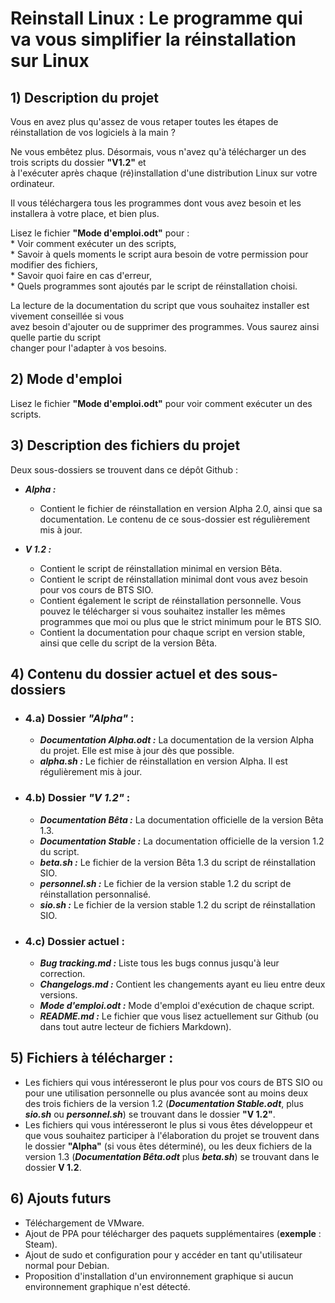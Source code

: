 # Reinstall Linux : Le programme qui va vous simplifier la réinstallation sur Linux

## 1) Description du projet

Vous en avez plus qu'assez de vous retaper toutes les étapes de réinstallation de vos logiciels à la main ?

Ne vous embêtez plus. Désormais, vous n'avez qu'à télécharger un des trois scripts du dossier **"V1.2"** et  
à l'exécuter après chaque (ré)installation d'une distribution Linux sur votre ordinateur.

Il vous téléchargera tous les programmes dont vous avez besoin et les installera à votre place, et bien plus.

Lisez le fichier **"Mode d'emploi.odt"** pour :  
    * Voir comment exécuter un des scripts,  
    * Savoir à quels moments le script aura besoin de votre permission pour modifier des fichiers,  
    * Savoir quoi faire en cas d'erreur,  
    * Quels programmes sont ajoutés par le script de réinstallation choisi.  

La lecture de la documentation du script que vous souhaitez installer est vivement conseillée si vous  
avez besoin d'ajouter ou de supprimer des programmes. Vous saurez ainsi quelle partie du script  
changer pour l'adapter à vos besoins.

## 2) Mode d'emploi

Lisez le fichier **"Mode d'emploi.odt"** pour voir comment exécuter un des scripts.

## 3) Description des fichiers du projet

Deux sous-dossiers se trouvent dans ce dépôt Github :  

* *__Alpha :__*
    - Contient le fichier de réinstallation en version Alpha 2.0, ainsi que sa documentation. Le contenu de ce sous-dossier est régulièrement mis à jour.

* *__V 1.2 :__*
    - Contient le script de réinstallation minimal en version Bêta.
    - Contient le script de réinstallation minimal dont vous avez besoin pour vos cours de BTS SIO.  
    - Contient également le script de réinstallation personnelle. Vous pouvez le télécharger si vous souhaitez installer les mêmes programmes que moi ou plus que le strict minimum pour le BTS SIO.  
    - Contient la documentation pour chaque script en version stable, ainsi que celle du script de la version Bêta.

## 4) Contenu du dossier actuel et des sous-dossiers

* ### 4.a) Dossier _"Alpha"_ :  
    - *__Documentation Alpha.odt :__* La documentation de la version Alpha du projet. Elle est mise à jour dès que possible.  
    - *__alpha.sh :__* Le fichier de réinstallation en version Alpha. Il est régulièrement mis à jour.


* ### 4.b) Dossier _"V 1.2"_ :
    - *__Documentation Bêta :__* La documentation officielle de la version Bêta 1.3.  
    - *__Documentation Stable :__* La documentation officielle de la version 1.2 du script.  
    - *__beta.sh :__* Le fichier de la version Bêta 1.3 du script de réinstallation SIO.
    - *__personnel.sh :__* Le fichier de la version stable 1.2 du script de réinstallation personnalisé.  
    - *__sio.sh :__* Le fichier de la version stable 1.2 du script de réinstallation SIO.  


* ### 4.c) Dossier actuel :
    - *__Bug tracking.md :__* Liste tous les bugs connus jusqu'à leur correction.  
    - *__Changelogs.md :__* Contient les changements ayant eu lieu entre deux versions.  
    - *__Mode d'emploi.odt :__* Mode d'emploi d'exécution de chaque script.
    - *__README.md :__* Le fichier que vous lisez actuellement sur Github (ou dans tout autre lecteur de fichiers Markdown).  

## 5) Fichiers à télécharger :

- Les fichiers qui vous intéresseront le plus pour vos cours de BTS SIO ou pour une utilisation personnelle ou plus avancée sont au moins deux des trois fichiers de la version 1.2 (*__Documentation Stable.odt__*, plus *__sio.sh__* ou *__personnel.sh__*) se trouvant dans le dossier **"V 1.2"**.  
- Les fichiers qui vous intéresseront le plus si vous êtes développeur et que vous souhaitez participer à l'élaboration du projet se trouvent dans le dossier **"Alpha"** (si vous êtes déterminé), ou les deux fichiers de la version 1.3 (*__Documentation Bêta.odt__* plus *__beta.sh__*) se trouvant dans le dossier **V 1.2**.  

## 6) Ajouts futurs

- Téléchargement de VMware.  
- Ajout de PPA pour télécharger des paquets supplémentaires (**exemple** : Steam).  
- Ajout de sudo et configuration pour y accéder en tant qu'utilisateur normal pour Debian.  
- Proposition d'installation d'un environnement graphique si aucun environnement graphique n'est détecté.  
